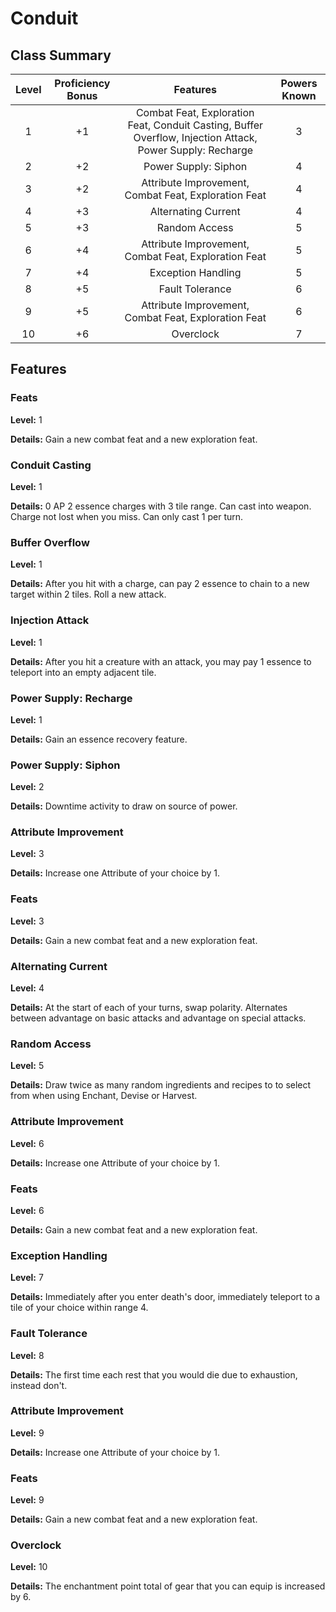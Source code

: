 # Conduit

## Class Summary

| Level | Proficiency Bonus |                                                 Features                                                  | Powers Known |
| :---: | :---------------: | :-------------------------------------------------------------------------------------------------------: | :----------: |
|   1   |        +1         | Combat Feat, Exploration Feat, Conduit Casting, Buffer Overflow, Injection Attack, Power Supply: Recharge |      3       |
|   2   |        +2         |                                           Power Supply: Siphon                                            |      4       |
|   3   |        +2         |                           Attribute Improvement, Combat Feat, Exploration Feat                            |      4       |
|   4   |        +3         |                                            Alternating Current                                            |      4       |
|   5   |        +3         |                                               Random Access                                               |      5       |
|   6   |        +4         |                           Attribute Improvement, Combat Feat, Exploration Feat                            |      5       |
|   7   |        +4         |                                            Exception Handling                                             |      5       |
|   8   |        +5         |                                              Fault Tolerance                                              |      6       |
|   9   |        +5         |                           Attribute Improvement, Combat Feat, Exploration Feat                            |      6       |
|  10   |        +6         |                                                 Overclock                                                 |      7       |

## Features

### Feats

**Level:** 1

**Details:** Gain a new combat feat and a new exploration feat.

### Conduit Casting

**Level:** 1

**Details:** 0 AP 2 essence charges with 3 tile range. Can cast into weapon. Charge not lost when you miss. Can only cast 1 per turn.

### Buffer Overflow

**Level:** 1

**Details:** After you hit with a charge, can pay 2 essence to chain to a new target within 2 tiles. Roll a new attack.

### Injection Attack

**Level:** 1

**Details:** After you hit a creature with an attack, you may pay 1 essence to teleport into an empty adjacent tile.

### Power Supply: Recharge

**Level:** 1

**Details:** Gain an essence recovery feature.

### Power Supply: Siphon

**Level:** 2

**Details:** Downtime activity to draw on source of power.

### Attribute Improvement

**Level:** 3

**Details:** Increase one Attribute of your choice by 1.

### Feats

**Level:** 3

**Details:** Gain a new combat feat and a new exploration feat.

### Alternating Current

**Level:** 4

**Details:** At the start of each of your turns, swap polarity. Alternates between advantage on basic attacks and advantage on special attacks.

### Random Access

**Level:** 5

**Details:** Draw twice as many random ingredients and recipes to to select from when using Enchant, Devise or Harvest.

### Attribute Improvement

**Level:** 6

**Details:** Increase one Attribute of your choice by 1.

### Feats

**Level:** 6

**Details:** Gain a new combat feat and a new exploration feat.

### Exception Handling

**Level:** 7

**Details:** Immediately after you enter death's door, immediately teleport to a tile of your choice within range 4.

### Fault Tolerance

**Level:** 8

**Details:** The first time each rest that you would die due to exhaustion, instead don't.

### Attribute Improvement

**Level:** 9

**Details:** Increase one Attribute of your choice by 1.

### Feats

**Level:** 9

**Details:** Gain a new combat feat and a new exploration feat.

### Overclock

**Level:** 10

**Details:** The enchantment point total of gear that you can equip is increased by 6.
